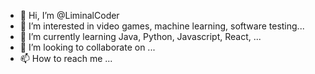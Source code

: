 - 👋 Hi, I’m @LiminalCoder
- 👀 I’m interested in video games, machine learning, software testing...
- 🌱 I’m currently learning Java, Python, Javascript, React, ...
- 💞️ I’m looking to collaborate on ...
- 📫 How to reach me ...

<!---
LiminalCoder/LiminalCoder is a ✨ special ✨ repository because its `README.md` (this file) appears on your GitHub profile.
You can click the Preview link to take a look at your changes.
--->
